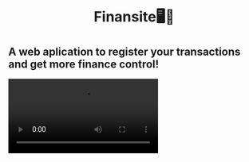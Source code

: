 <h1  align='center'>Finansite🖥💸</h1>
    <h2>A web aplication to register your transactions and get more finance control! </h2>
    <video src="/github/demo-gif.gif" loop mute autoplay></video>
